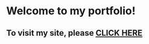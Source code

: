 # Welcome to my portfolio! 

## To visit my site, please [CLICK HERE](https://stephenml-portfolio.netlify.app/)



